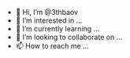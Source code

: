 - 👋 Hi, I’m @3thbaov
- 👀 I’m interested in ...
- 🌱 I’m currently learning ...
- 💞️ I’m looking to collaborate on ...
- 📫 How to reach me ...

<!---
3thbaov/3thbaov is a ✨ special ✨ repository because its `README.md` (this file) appears on your GitHub profile.
You can click the Preview link to take a look at your changes.
--->
